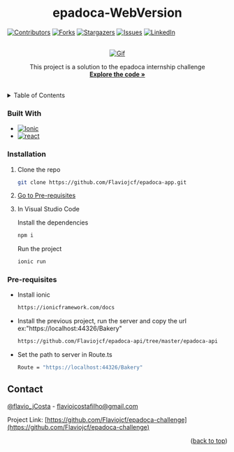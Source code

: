 <a name="readme-top"></a>
<h1 align="center">epadoca-WebVersion</h1>

[![Contributors][contributors-shield]][contributors-url]
[![Forks][forks-shield]][forks-url]
[![Stargazers][stars-shield]][stars-url]
[![Issues][issues-shield]][issues-url]
[![LinkedIn][linkedin-shield]][linkedin-url]

<br />
<div align="center">
  <a href="https://github.com/Flaviojcf/epadoca-challenge">
    <img src="./public/assets/images/epadoca-app.gif" alt="Gif">
  </a>


  <p align="center">
    This project is a solution to the epadoca internship challenge
    <br />
    <a href="https:/github.com/flaviojcf/epadoca-challenge"><strong>Explore the code »</strong></a>
    <br />
    <br />
  </p>
</div>

<details>
  <summary>Table of Contents</summary>
  <ol>
    <li>
      <a href="#about-the-project">About The Project</a>
      <ul>
        <li><a href="#built-with">Built With</a></li>
      </ul>
    </li>
    <li>
      <ul>
        <li><a href="#installation">Installation</a></li>
        <li><a href="#pre-requisites">Pre-requisites</a></li>
      </ul>
    </li>
    <li><a href="#contact">Contact</a></li>
  </ol>
</details>



### Built With
- [![Ionic][Ionic]][Ionic-url]
- [![react][react]][react-url]






### Installation

1. Clone the repo
   ```sh
   git clone https://github.com/Flaviojcf/epadoca-app.git
   ```
2. <a href="#pre-requisites">Go to Pre-requisites</a>

3. In Visual Studio Code <br/>

    Install the dependencies
    ```sh
    npm i
    ```
    Run the project
    ```sh
    ionic run
    ```


### Pre-requisites

- Install ionic
    ```sh
    https://ionicframework.com/docs
    ```

- Install the previous project, run the server and copy the url ex:"https://localhost:44326/Bakery"
    ```sh
    https://github.com/Flaviojcf/epadoca-api/tree/master/epadoca-api
   ```
- Set the path to server in Route.ts
   ```sh
   Route = "https://localhost:44326/Bakery"
  ```









## Contact

[@flavio_jCosta](mailto:flaviojcostafilho@gmail.com) - flaviojcostafilho@gmail.com

Project Link: [https://github.com/Flaviojcf/epadoca-challenge](https://github.com/Flaviojcf/epadoca-challenge)

<p align="right">(<a href="#readme-top">back to top</a>)</p>




[contributors-shield]: https://img.shields.io/github/contributors/flaviojcf/epadoca-challenge.svg?style=for-the-badge
[contributors-url]: https://github.com/flaviojcf/epadoca-challenge/graphs/contributors
[forks-shield]: https://img.shields.io/github/forks/flaviojcf/epadoca-challenge.svg?style=for-the-badge
[forks-url]: https://github.com/flaviojcf/epadoca-challenge/network/members
[stars-shield]: https://img.shields.io/github/stars/flaviojcf/epadoca-challenge.svg?style=for-the-badge
[stars-url]: https://github.com/flaviojcf/epadoca-challenge/stargazers
[issues-shield]: https://img.shields.io/github/issues/flaviojcf/epadoca-challenge.svg?style=for-the-badge
[issues-url]: https://github.com/flaviojcf/epadoca-challenge/issues
[linkedin-shield]: https://img.shields.io/badge/-LinkedIn-black.svg?style=for-the-badge&logo=linkedin&colorB=555
[linkedin-url]: https://www.linkedin.com/in/flávio-jcosta


[Ionic]: https://img.shields.io/badge/Ionic-0C2C52?style=for-the-badge&logo=Ionic&logoColor=white
[Ionic-url]: https://ionicframework.com/

[react]: https://img.shields.io/badge/React-48CEF7?style=for-the-badge&logo=React&logoColor=white
[react-url]: https://pt-br.reactjs.org/

